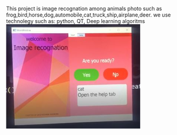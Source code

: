 This project is image recognation among animals photo such as frog,bird,horse,dog,automobile,cat,truck,ship,airplane,deer.
we use technolegy such as:
python,
QT,
Deep learning algoritms
<br>
<img src="image.JPG" > 
